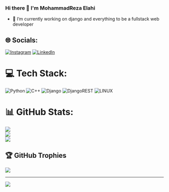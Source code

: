 ### Hi there 👋 I'm MohammadReza Elahi
- 🔭 I’m currently working on django and everything to be a fullstack web developer


## 🌐 Socials:
[![Instagram](https://img.shields.io/badge/Instagram-%23E4405F.svg?logo=Instagram&logoColor=white)](https://instagram.com/mre_129) [![LinkedIn](https://img.shields.io/badge/LinkedIn-%230077B5.svg?logo=linkedin&logoColor=white)](https://linkedin.com/in/mohammadrezaelahi) 

# 💻 Tech Stack:
![Python](https://img.shields.io/badge/python-3670A0?style=flat&logo=python&logoColor=ffdd54) ![C++](https://img.shields.io/badge/c++-%2300599C.svg?style=flat&logo=c%2B%2B&logoColor=white) ![Django](https://img.shields.io/badge/django-%23092E20.svg?style=flat&logo=django&logoColor=white) ![DjangoREST](https://img.shields.io/badge/DJANGO-REST-ff1709?style=flat&logo=django&logoColor=white&color=ff1709&labelColor=gray) ![LINUX](https://img.shields.io/badge/Linux-FCC624?style=flat&logo=linux&logoColor=black)
# 📊 GitHub Stats:
![](https://github-readme-stats.vercel.app/api?username=mohammadrezaelahi&theme=dark&hide_border=false&include_all_commits=true&count_private=true)<br/>
![](https://github-readme-streak-stats.herokuapp.com/?user=mohammadrezaelahi&theme=dark&hide_border=false)<br/>
![](https://github-readme-stats.vercel.app/api/top-langs/?username=mohammadrezaelahi&theme=dark&hide_border=false&include_all_commits=true&count_private=true&layout=compact)

## 🏆 GitHub Trophies
![](https://github-profile-trophy.vercel.app/?username=mohammadrezaelahi&theme=flat&no-frame=false&no-bg=false&margin-w=4)

---
[![](https://visitcount.itsvg.in/api?id=mohammadrezaelahi&icon=5&color=12)](https://visitcount.itsvg.in)

<!-- Proudly created with GPRM ( https://gprm.itsvg.in ) -->
